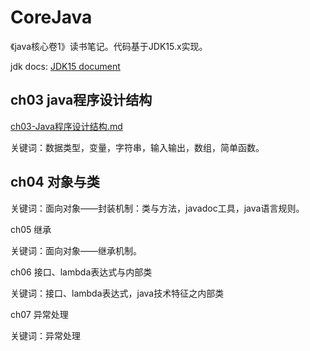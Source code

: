 # CoreJava

《java核心卷1》读书笔记。代码基于JDK15.x实现。

jdk docs: [JDK15 document](https://docs.oracle.com/en/java/javase/15/index.html)



## ch03 java程序设计结构

[ch03-Java程序设计结构.md](./ch03/README.md)

关键词：数据类型，变量，字符串，输入输出，数组，简单函数。

## ch04 对象与类



关键词：面向对象——封装机制：类与方法，javadoc工具，java语言规则。

ch05 继承

关键词：面向对象——继承机制。

ch06 接口、lambda表达式与内部类

关键词：接口、lambda表达式，java技术特征之内部类

ch07 异常处理

关键词：异常处理

